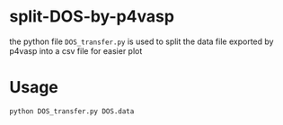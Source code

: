 # split-DOS-by-p4vasp

the python file `DOS_transfer.py` is used to split the data file exported by p4vasp into a csv file for easier plot

# Usage
`python DOS_transfer.py DOS.data`
